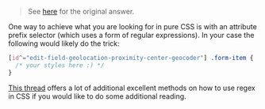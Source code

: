 
> See [here](https://stackoverflow.com/a/72932790/6456163) for the original answer.

One way to achieve what you are looking for in pure CSS is with an attribute prefix selector (which uses a form of regular expressions). In your case the following would likely do the trick:

```css
[id^="edit-field-geolocation-proximity-center-geocoder"] .form-item {
  /* your styles here :) */
}
```

[This thread](https://stackoverflow.com/a/8903313/6456163) offers a lot of additional excellent methods on how to use regex in CSS if you would like to do some additional reading.
